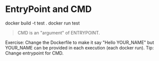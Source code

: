 # EntryPoint and CMD


docker build -t test .
docker run test

> CMD is an "argument" of ENTRYPOINT.

Exercise: Change the Dockerfile to make it say "Hello YOUR_NAME" but YOUR_NAME can be provided in each execution (each docker run). Tip: Change entrypoint for CMD.

